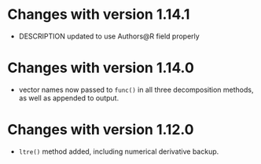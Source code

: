 # Changes with version 1.14.1 
* DESCRIPTION updated to use Authors@R field properly

# Changes with version 1.14.0 
*  vector names now passed to `func()` in all three decomposition methods, as well as appended to output.

# Changes with version 1.12.0
*  `ltre()` method added, including numerical derivative backup.
